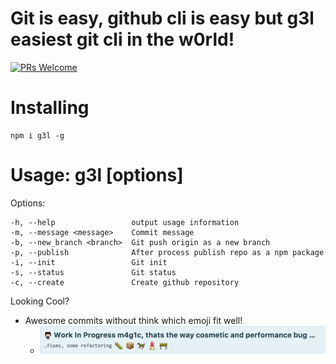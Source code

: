 # Git is easy, github cli is easy but g3l easiest git cli in the w0rld!

[![PRs Welcome](https://img.shields.io/badge/PRs-welcome-brightgreen.svg?style=flat-square)](http://makeapullrequest.com)

# Installing

```
npm i g3l -g
```

#  Usage: g3l [options]

  Options:

    -h, --help                 output usage information
    -m, --message <message>    Commit message
    -b, --new_branch <branch>  Git push origin as a new branch
    -p, --publish              After process publish repo as a npm package
    -i, --init                 Git init
    -s, --status               Git status
    -c, --create               Create github repository


Looking Cool?

* Awesome commits without think which emoji fit well!
  * ![Awesome commits without think which emoji fit well!](images/fitwell.png)
